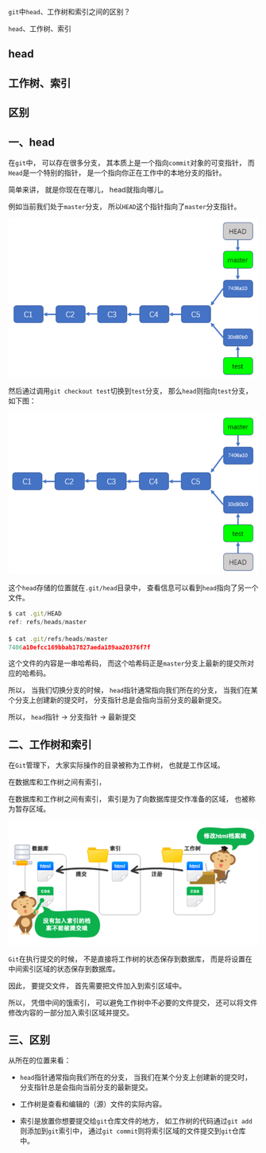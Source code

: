 `git`中`head`、工作树和索引之间的区别？

`head`、工作树、索引

## head
## 工作树、索引
## 区别

## 一、head

在`git`中，
可以存在很多分支，
其本质上是一个指向`commit`对象的可变指针，
而`Head`是一个特别的指针，
是一个指向你正在工作中的本地分支的指针。

简单来讲，
就是你现在在哪儿，
head就指向哪儿。

例如当前我们处于`master`分支，
所以`HEAD`这个指针指向了`master`分支指针。

![head指针指向 我们当前处在的 master 分支](../images/版本控制/git中head和工作树和索引之间的区别/1.png)

然后通过调用`git checkout test`切换到`test`分支，
那么`head`则指向`test`分支，
如下图：

![head指针指向 我们当前处在的 test 分支](../images/版本控制/git中head和工作树和索引之间的区别/2.png)

这个`head`存储的位置就在`.git/head`目录中，
查看信息可以看到`head`指向了另一个文件。

```js
$ cat .git/HEAD
ref: refs/heads/master

$ cat .git/refs/heads/master
7406a10efcc169bbab17827aeda189aa20376f7f
```
这个文件的内容是一串哈希码，
而这个哈希码正是`master`分支上最新的提交所对应的哈希码。

所以，
当我们切换分支的时候，
`head`指针通常指向我们所在的分支，
当我们在某个分支上创建新的提交时，
分支指针总是会指向当前分支的最新提交。

所以，
`head`指针 -> 分支指针 -> 最新提交

## 二、工作树和索引

在`Git`管理下，
大家实际操作的目录被称为工作树，
也就是工作区域。

在数据库和工作树之间有索引，

在数据库和工作树之间有索引，
索引是为了向数据库提交作准备的区域，
也被称为暂存区域。

![数据库 和 工作树 要加索引 图解](../images/版本控制/git中head和工作树和索引之间的区别/3.png)

`Git`在执行提交的时候，
不是直接将工作树的状态保存到数据库，
而是将设置在中间索引区域的状态保存到数据库。

因此，
要提交文件，
首先需要把文件加入到索引区域中。

所以，
凭借中间的饿索引，
可以避免工作树中不必要的文件提交，
还可以将文件修改内容的一部分加入索引区域并提交。

## 三、区别

从所在的位置来看：

- `head`指针通常指向我们所在的分支，
当我们在某个分支上创建新的提交时，
分支指针总是会指向当前分支的最新提交。

- 工作树是查看和编辑的（源）文件的实际内容。

- 索引是放置你想要提交给`git`仓库文件的地方，
如工作树的代码通过`git add`则添加到`git`索引中，
通过`git commit`则将索引区域的文件提交到`git`仓库中。